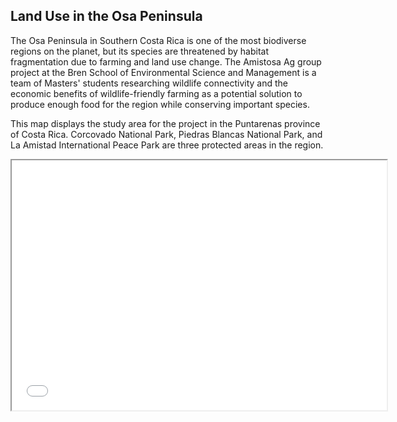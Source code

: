 ## Land Use in the Osa Peninsula

The Osa Peninsula in Southern Costa Rica is one of the most biodiverse regions on the planet, but its species are threatened by habitat fragmentation due to farming and land use change. The Amistosa Ag group project at the Bren School of Environmental Science and Management is a team of Masters' students researching wildlife connectivity and the economic benefits of wildlife-friendly farming as a potential solution to produce enough food for the region while conserving important species.

This map displays the study area for the project in the Puntarenas province of Costa Rica. Corcovado National Park, Piedras Blancas National Park, and La Amistad International Peace Park are three protected areas in the region. 

<iframe src="ESM267-dagum-webmap3/index.html" height=400 width=600></iframe>

